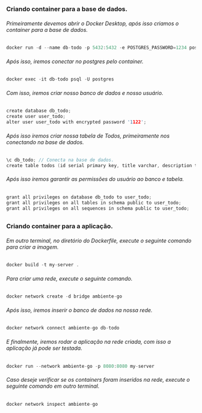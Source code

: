 ### Criando container para a base de dados.
    
###### Primeiramente devemos abrir o Docker Desktop, após isso criamos o container para a base de dados.

```c
docker run -d --name db-todo -p 5432:5432 -e POSTGRES_PASSWORD=1234 postgres:13.5
```

###### Após isso, iremos conectar no postgres pelo container.

```c
docker exec -it db-todo psql -U postgres
```

###### Com isso, iremos criar nosso banco de dados e nosso usuário.

```c
create database db_todo;
create user user_todo;
alter user user_todo with encrypted password '1122';
```

###### Após isso iremos criar nossa tabela de Todos, primeiramente nos conectando na base de dados.

```c
\c db_todo; // Conecta na base de dados.
create table todos (id serial primary key, title varchar, description text, done bool default FALSE);
```

###### Após isso iremos garantir as permissões do usuário ao banco e tabela.

```c
grant all privileges on database db_todo to user_todo;
grant all privileges on all tables in schema public to user_todo;
grant all privileges on all sequences in schema public to user_todo;
```
    
##

### Criando container para a aplicação.
    
###### Em outro terminal, no diretório do Dockerfile, execute o seguinte comando para criar a imagem.

```c
docker build -t my-server .
```

###### Para criar uma rede, execute o seguinte comando.

```c
docker network create -d bridge ambiente-go
```

###### Após isso, iremos inserir o banco de dados na nossa rede.

```c
docker network connect ambiente-go db-todo
```

###### E finalmente, iremos rodar a aplicação na rede criada, com isso a aplicação já pode ser testada.

```c
docker run --network ambiente-go -p 8080:8080 my-server
```

###### Caso deseje verificar se os containers foram inseridos na rede, execute o seguinte comando em outro terminal.

```c
docker network inspect ambiente-go
```
